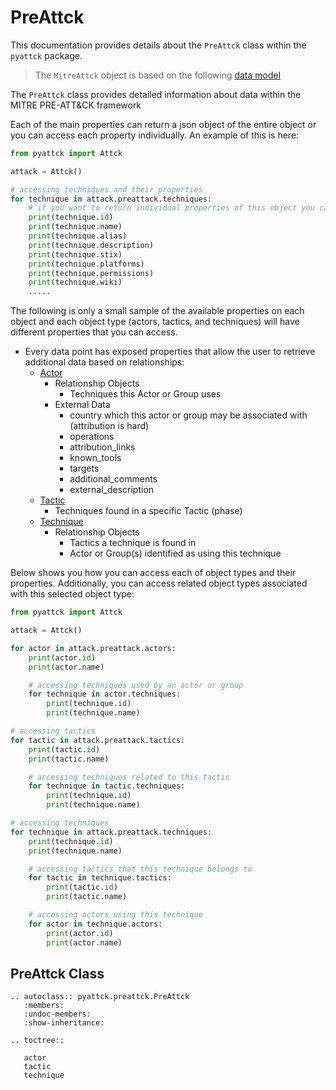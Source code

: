 # PreAttck

This documentation provides details about the `PreAttck` class within the `pyattck` package.

> The `MitreAttck` object is based on the following [data model](https://github.com/swimlane/pyattck-data-models/blob/main/src/pyattck_data_models/attack.py)

The `PreAttck` class provides detailed information about data within the MITRE PRE-ATT&CK framework

Each of the main properties can return a json object of the entire object or you can access each property individually.  An example of this is here:

```python
from pyattck import Attck

attack = Attck()

# accessing techniques and their properties
for technique in attack.preattack.techniques:
	# if you want to return individual properties of this object you call them directly
	print(technique.id)
	print(technique.name)
	print(technique.alias)
	print(technique.description)
	print(technique.stix)
	print(technique.platforms)
	print(technique.permissions)
	print(technique.wiki)
	.....
```

The following is only a small sample of the available properties on each object and each object type (actors, tactics, and techniques) will have different properties that you can access.


* Every data point has exposed properties that allow the user to retrieve additional data based on relationships:
    * [Actor](actor.md)
        * Relationship Objects
            * Techniques this Actor or Group uses
        * External Data
            * country which this actor or group may be associated with (attribution is hard)
            * operations 
            * attribution_links
            * known_tools
            * targets
            * additional_comments
            * external_description
    * [Tactic](tactic.md)
        * Techniques found in a specific Tactic (phase)
    * [Technique](technique.md)
        * Relationship Objects
            * Tactics a technique is found in
            * Actor or Group(s) identified as using this technique


Below shows you how you can access each of object types and their properties.  Additionally, you can access related object types associated with this selected object type:

```python
from pyattck import Attck

attack = Attck()

for actor in attack.preattack.actors:
    print(actor.id)
    print(actor.name)

    # accessing techniques used by an actor or group
    for technique in actor.techniques:
        print(technique.id)
        print(technique.name)

# accessing tactics
for tactic in attack.preattack.tactics:
    print(tactic.id)
    print(tactic.name)

    # accessing techniques related to this tactic
    for technique in tactic.techniques:
        print(technique.id)
        print(technique.name)

# accessing techniques
for technique in attack.preattack.techniques:
    print(technique.id)
    print(technique.name)

    # accessing tactics that this technique belongs to
    for tactic in technique.tactics:
        print(tactic.id)
        print(tactic.name)

    # accessing actors using this technique
    for actor in technique.actors:
        print(actor.id)
        print(actor.name)
```

## PreAttck Class

```eval_rst
.. autoclass:: pyattck.preattck.PreAttck
   :members:
   :undoc-members:
   :show-inheritance:
```


```eval_rst
.. toctree::
   
   actor
   tactic
   technique
```
